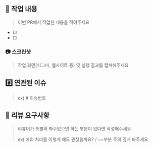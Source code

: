 ## 📝 작업 내용
> 이번 PR에서 작업한 내용을 적어주세요

- [ ] 
- [ ] 

### 📷 스크린샷
> 작업 화면(피그마, 웹사이트 등) 및 실행 결과를 캡쳐해주세요


## #️⃣ 연관된 이슈
> ex) # 이슈번호


## 💬 리뷰 요구사항
> 리뷰어가 특별히 봐주었으면 하는 부분이 있다면 작성해주세요
>
> ex) 예외 처리를 이렇게 해도 괜찮을까요? / ~~부분 주의 깊게 봐주세요
